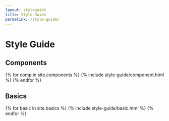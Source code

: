 ```yaml
---
layout: styleguide
title: Style Guide
permalink: /style-guide/
---
```


# Style Guide

## Components
{% for comp in site.components %}
  {% include style-guide/component.html %}
{% endfor %}

## Basics
{% for basic in site.basics %}
  {% include style-guide/basic.html %}
{% endfor %}
